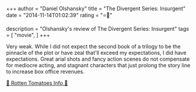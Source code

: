 +++
author = "Daniel Olshansky"
title = "The Divergent Series: Insurgent"
date = "2014-11-14T01:02:39"
rating = "⭐🌟"

description = "Olshansky's review of The Divergent Series: Insurgent"
tags = [
    "movie",
]
+++


Very weak. While I did not expect the second book of a trilogy to be the pinnacle of the plot or have zeal that'll exceed my expectations, I did have expectations. Great arial shots and fancy action scenes do not compensate for mediocre acting, and stagnant characters that just prolong the story line to increase box office revenues.

[🍅 Rotten Tomatoes Info 🍅](https://www.rottentomatoes.com//m/insurgent)